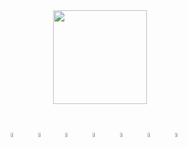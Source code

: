 <div align="center">
  <img align="center" height="150" src="https://media.tenor.com/9ItR8nSuxE0AAAAC/thumbs-up-computer.gif">
</div>
  
##

<div align="center"><br>
  <img align="center" width="4%" src="https://cdn.jsdelivr.net/gh/devicons/devicon/icons/csharp/csharp-original.svg">&nbsp;&nbsp;&nbsp;&nbsp;&nbsp;
  <img align="center" width="4%" src="https://cdn.jsdelivr.net/gh/devicons/devicon/icons/dotnetcore/dotnetcore-original.svg">&nbsp;&nbsp;&nbsp;&nbsp;&nbsp;
  <img align="center" width="4%" src="https://cdn.jsdelivr.net/gh/devicons/devicon/icons/php/php-plain.svg">&nbsp;&nbsp;&nbsp;&nbsp;&nbsp;
  <img align="center" width="4%" src="https://cdn.jsdelivr.net/gh/devicons/devicon/icons/java/java-original.svg">&nbsp;&nbsp;&nbsp;&nbsp;&nbsp;
  <img align="center" width="4%" src="https://cdn.jsdelivr.net/gh/devicons/devicon/icons/html5/html5-original.svg">&nbsp;&nbsp;&nbsp;&nbsp;&nbsp;
  <img align="center" width="4%" src="https://cdn.jsdelivr.net/gh/devicons/devicon/icons/css3/css3-original.svg">&nbsp;&nbsp;&nbsp;&nbsp;&nbsp;
  <img align="center" width="4%" src="https://cdn.jsdelivr.net/gh/devicons/devicon/icons/git/git-original.svg">&nbsp;&nbsp;&nbsp;&nbsp;&nbsp;
</div>
